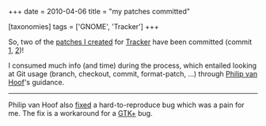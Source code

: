 +++
date = 2010-04-06
title = "my patches committed"

[taxonomies]
tags = ['GNOME', 'Tracker']
+++

So, two of the [patches I created] for [Tracker] have been committed
(commit [1][patches I created], [2])!

I consumed much info (and time) during the process, which entailed
looking at Git usage (branch, checkout, commit, format-patch, ...)
through [Philip van Hoof]'s guidance.

---

Philip van Hoof also [fixed] a hard-to-reproduce bug which was a pain
for me. The fix is a workaround for a [GTK+] bug.

  [patches I created]: http://tshepang.net/so-much-learned-via-tracker-bugfixing
  [Tracker]: http://projects.gnome.org/tracker/
  [2]: http://git.gnome.org/browse/tracker/commit/?id=ade2655a2f9fecf7100d58a8908493b9d71e2273
  [Philip van Hoof]: http://pvanhoof.be/blog/
  [fixed]: http://git.gnome.org/browse/tracker/commit/?id=c5a15f8231c63488605d799b9670aba01898fde4
  [GTK+]: http://www.gtk.org/
